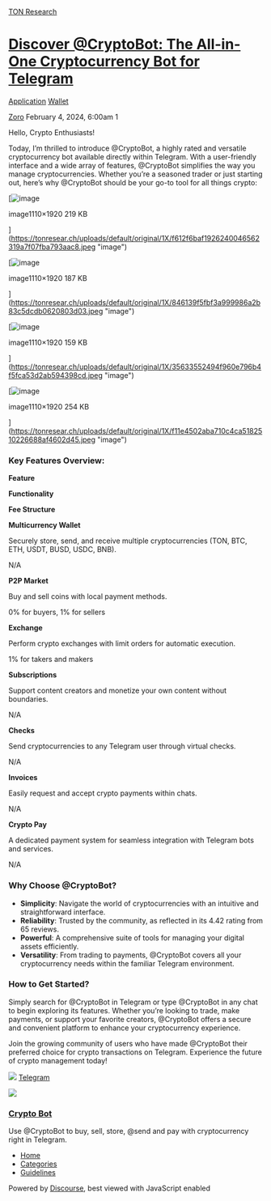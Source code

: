 [TON Research](/)

# [Discover @CryptoBot: The All-in-One Cryptocurrency Bot for Telegram](/t/discover-cryptobot-the-all-in-one-cryptocurrency-bot-for-telegram/172)

[Application](/c/application/wallet/22)  [Wallet](/c/application/wallet/22) 

    

[Zoro](https://tonresear.ch/u/Zoro)   February 4, 2024, 6:00am  1

Hello, Crypto Enthusiasts!

Today, I’m thrilled to introduce @CryptoBot, a highly rated and versatile cryptocurrency bot available directly within Telegram. With a user-friendly interface and a wide array of features, @CryptoBot simplifies the way you manage cryptocurrencies. Whether you’re a seasoned trader or just starting out, here’s why @CryptoBot should be your go-to tool for all things crypto:

[![image](https://tonresear.ch/uploads/default/optimized/1X/f612f6baf1926240046562319a7f07fba793aac8_2_289x500.jpeg)

image1110×1920 219 KB

](https://tonresear.ch/uploads/default/original/1X/f612f6baf1926240046562319a7f07fba793aac8.jpeg "image")

[![image](https://tonresear.ch/uploads/default/optimized/1X/846139f5fbf3a999986a2b83c5dcdb0620803d03_2_289x500.jpeg)

image1110×1920 187 KB

](https://tonresear.ch/uploads/default/original/1X/846139f5fbf3a999986a2b83c5dcdb0620803d03.jpeg "image")

[![image](https://tonresear.ch/uploads/default/optimized/1X/35633552494f960e796b4f5fca53d2ab594398cd_2_289x500.jpeg)

image1110×1920 159 KB

](https://tonresear.ch/uploads/default/original/1X/35633552494f960e796b4f5fca53d2ab594398cd.jpeg "image")

[![image](https://tonresear.ch/uploads/default/optimized/1X/f11e4502aba710c4ca5182510226688af4602d45_2_289x500.jpeg)

image1110×1920 254 KB

](https://tonresear.ch/uploads/default/original/1X/f11e4502aba710c4ca5182510226688af4602d45.jpeg "image")

### [](#key-features-overview-1)Key Features Overview:

**Feature**

**Functionality**

**Fee Structure**

**Multicurrency Wallet**

Securely store, send, and receive multiple cryptocurrencies (TON, BTC, ETH, USDT, BUSD, USDC, BNB).

N/A

**P2P Market**

Buy and sell coins with local payment methods.

0% for buyers, 1% for sellers

**Exchange**

Perform crypto exchanges with limit orders for automatic execution.

1% for takers and makers

**Subscriptions**

Support content creators and monetize your own content without boundaries.

N/A

**Checks**

Send cryptocurrencies to any Telegram user through virtual checks.

N/A

**Invoices**

Easily request and accept crypto payments within chats.

N/A

**Crypto Pay**

A dedicated payment system for seamless integration with Telegram bots and services.

N/A

### [](#why-choose-cryptobot-2)Why Choose @CryptoBot?

*   **Simplicity**: Navigate the world of cryptocurrencies with an intuitive and straightforward interface.
*   **Reliability**: Trusted by the community, as reflected in its 4.42 rating from 65 reviews.
*   **Powerful**: A comprehensive suite of tools for managing your digital assets efficiently.
*   **Versatility**: From trading to payments, @CryptoBot covers all your cryptocurrency needs within the familiar Telegram environment.

### [](#how-to-get-started-3)How to Get Started?

Simply search for @CryptoBot in Telegram or type @CryptoBot in any chat to begin exploring its features. Whether you’re looking to trade, make payments, or support your favorite creators, @CryptoBot offers a secure and convenient platform to enhance your cryptocurrency experience.

Join the growing community of users who have made @CryptoBot their preferred choice for crypto transactions on Telegram. Experience the future of crypto management today!

![](https://telegram.org/img/website_icon.svg?4) [Telegram](https://t.me/cryptobot)

![](https://tonresear.ch/uploads/default/original/1X/1bd133af67a9a2ed437010364c82d86163630244.jpeg)

### [Crypto Bot](https://t.me/cryptobot)

Use @CryptoBot to buy, sell, store, @send and pay with cryptocurrency right in Telegram.

 

*   [Home](/)
*   [Categories](/categories)
*   [Guidelines](/guidelines)

Powered by [Discourse](https://www.discourse.org), best viewed with JavaScript enabled